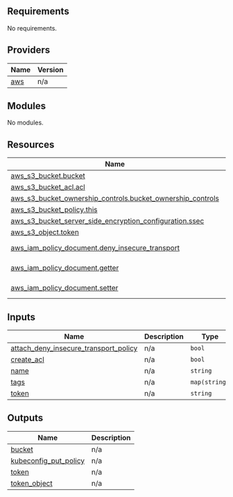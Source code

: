 <!-- BEGIN_TF_DOCS -->
## Requirements

No requirements.

## Providers

| Name | Version |
|------|---------|
| <a name="provider_aws"></a> [aws](#provider\_aws) | n/a |

## Modules

No modules.

## Resources

| Name | Type |
|------|------|
| [aws_s3_bucket.bucket](https://registry.terraform.io/providers/hashicorp/aws/latest/docs/resources/s3_bucket) | resource |
| [aws_s3_bucket_acl.acl](https://registry.terraform.io/providers/hashicorp/aws/latest/docs/resources/s3_bucket_acl) | resource |
| [aws_s3_bucket_ownership_controls.bucket_ownership_controls](https://registry.terraform.io/providers/hashicorp/aws/latest/docs/resources/s3_bucket_ownership_controls) | resource |
| [aws_s3_bucket_policy.this](https://registry.terraform.io/providers/hashicorp/aws/latest/docs/resources/s3_bucket_policy) | resource |
| [aws_s3_bucket_server_side_encryption_configuration.ssec](https://registry.terraform.io/providers/hashicorp/aws/latest/docs/resources/s3_bucket_server_side_encryption_configuration) | resource |
| [aws_s3_object.token](https://registry.terraform.io/providers/hashicorp/aws/latest/docs/resources/s3_object) | resource |
| [aws_iam_policy_document.deny_insecure_transport](https://registry.terraform.io/providers/hashicorp/aws/latest/docs/data-sources/iam_policy_document) | data source |
| [aws_iam_policy_document.getter](https://registry.terraform.io/providers/hashicorp/aws/latest/docs/data-sources/iam_policy_document) | data source |
| [aws_iam_policy_document.setter](https://registry.terraform.io/providers/hashicorp/aws/latest/docs/data-sources/iam_policy_document) | data source |

## Inputs

| Name | Description | Type | Default | Required |
|------|-------------|------|---------|:--------:|
| <a name="input_attach_deny_insecure_transport_policy"></a> [attach\_deny\_insecure\_transport\_policy](#input\_attach\_deny\_insecure\_transport\_policy) | n/a | `bool` | n/a | yes |
| <a name="input_create_acl"></a> [create\_acl](#input\_create\_acl) | n/a | `bool` | `true` | no |
| <a name="input_name"></a> [name](#input\_name) | n/a | `string` | n/a | yes |
| <a name="input_tags"></a> [tags](#input\_tags) | n/a | `map(string)` | `{}` | no |
| <a name="input_token"></a> [token](#input\_token) | n/a | `string` | n/a | yes |

## Outputs

| Name | Description |
|------|-------------|
| <a name="output_bucket"></a> [bucket](#output\_bucket) | n/a |
| <a name="output_kubeconfig_put_policy"></a> [kubeconfig\_put\_policy](#output\_kubeconfig\_put\_policy) | n/a |
| <a name="output_token"></a> [token](#output\_token) | n/a |
| <a name="output_token_object"></a> [token\_object](#output\_token\_object) | n/a |
<!-- END_TF_DOCS -->
